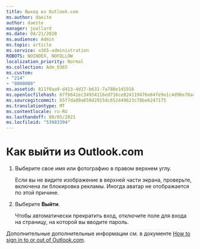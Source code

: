 ```yaml
---
title: Выход из Outlook.com
ms.author: daeite
author: daeite
manager: joallard
ms.date: 04/21/2020
ms.audience: Admin
ms.topic: article
ms.service: o365-administration
ROBOTS: NOINDEX, NOFOLLOW
localization_priority: Normal
ms.collection: Adm_O365
ms.custom:
- "214"
- "8000008"
ms.assetid: 811f0aa9-d413-4d17-b631-7a788e1d1916
ms.openlocfilehash: 67fb641ec34934116ed716ce824119476e64fe9e1c4d96e78a4d022f799763e5
ms.sourcegitcommit: b5f7da89a650d2915dc652449623c78be6247175
ms.translationtype: MT
ms.contentlocale: ru-RU
ms.lasthandoff: 08/05/2021
ms.locfileid: "53983394"
---
```

# <a name="how-to-sign-out-of-outlookcom"></a>Как выйти из Outlook.com

1. Выберите свое имя или фотографию в правом верхнем углу.

    Если вы не видите изображение в верхней части экрана, проверьте, включена ли блокировка рекламы. Иногда аватар не отображается по этой причине.

2. Выберите **Выйти**.

    Чтобы автоматически прекратить вход, отключите  поле для входа на страницу, на которой вы вводите пароль.

Дополнительные дополнительные информации см. в документе [How to sign in to or out of Outlook.com](https://support.office.com/article/e08eb8ac-ac27-49f4-a400-a47311e1ee7e?wt.mc_id=Office_Outlook_com_Alchemy).
  